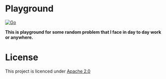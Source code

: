 # Playground
[![Go](https://github.com/itzmanish/go-playground/actions/workflows/go.yml/badge.svg)](https://github.com/itzmanish/go-playground/actions/workflows/go.yml)

**This is playground for some random problem that I face in day to day work or anywhere.**

# License
This project is licenced under [Apache 2.0](https://github.com/itzmanish/go-playground/blob/master/LICENSE)
